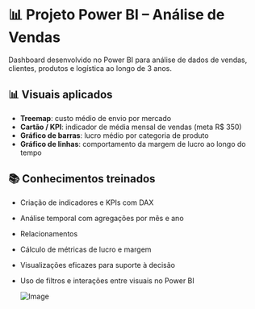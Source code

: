 # 📊 Projeto Power BI – Análise de Vendas

Dashboard desenvolvido no Power BI para análise de dados de vendas, clientes, produtos e logística ao longo de 3 anos.

## 📊 Visuais aplicados

- **Treemap**: custo médio de envio por mercado
- **Cartão / KPI**: indicador de média mensal de vendas (meta R$ 350)
- **Gráfico de barras**: lucro médio por categoria de produto
- **Gráfico de linhas**: comportamento da margem de lucro ao longo do tempo

## 📚 Conhecimentos treinados

- Criação de indicadores e KPIs com DAX
- Análise temporal com agregações por mês e ano
- Relacionamentos
- Cálculo de métricas de lucro e margem
- Visualizações eficazes para suporte à decisão
- Uso de filtros e interações entre visuais no Power BI


  ![Image](https://github.com/user-attachments/assets/a6602ff1-ff44-4387-aa04-73efdd0d87fc)
